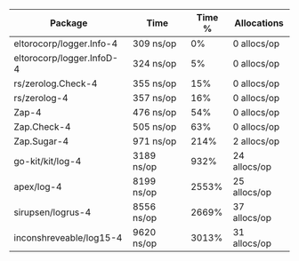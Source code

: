 |Package|Time|Time %|Allocations|
|-------|----|------|-----------|
|eltorocorp/logger.Info-4 |309  ns/op|    0%|0  allocs/op|
|eltorocorp/logger.InfoD-4         |324  ns/op|    5%|0  allocs/op|
|rs/zerolog.Check-4       |355  ns/op|   15%|0  allocs/op|
|rs/zerolog-4             |357  ns/op|   16%|0  allocs/op|
|Zap-4         |476  ns/op|   54%|0  allocs/op|
|Zap.Check-4   |505  ns/op|   63%|0  allocs/op|
|Zap.Sugar-4   |971  ns/op|  214%|2  allocs/op|
|go-kit/kit/log-4         |3189  ns/op|  932%|24  allocs/op|
|apex/log-4    |8199  ns/op| 2553%|25  allocs/op|
|sirupsen/logrus-4        |8556  ns/op| 2669%|37  allocs/op|
|inconshreveable/log15-4  |9620  ns/op| 3013%|31  allocs/op|
